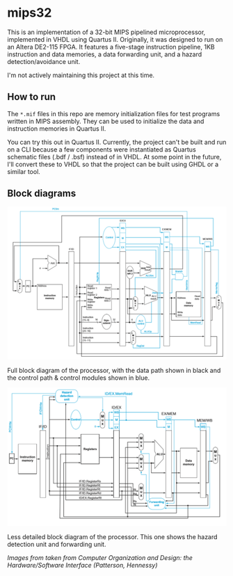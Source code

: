 # mips32

This is an implementation of a 32-bit MIPS pipelined microprocessor, implemented in VHDL using Quartus II.  Originally, it was designed to run on an Altera DE2-115 FPGA.  It features a five-stage instruction pipeline, 1KB instruction and data memories, a data forwarding unit, and a hazard detection/avoidance unit.

I'm not actively maintaining this project at this time.

## How to run

The `*.mif` files in this repo are memory initialization files for test programs written in MIPS assembly.  They can be used to initialize the data and instruction memories in Quartus II.

You can try this out in Quartus II.  Currently, the project can't be built and run on a CLI because a few components were instantiated as Quartus schematic files (.bdf / .bsf) instead of in VHDL.  At some point in the future, I'll convert these to VHDL so that the project can be built using GHDL or a similar tool. 

## Block diagrams

![Full block diagram of the processor](https://raw.githubusercontent.com/ivorysoap/mips32/master/full_datapath.png)

Full block diagram of the processor, with the data path shown in black and the control path & control modules shown in blue.

![Less detailed block diagram of the processor.  This shows the hazard detection and forwarding units](https://raw.githubusercontent.com/ivorysoap/mips32/master/hdu_fu_datapath.png)

Less detailed block diagram of the processor.  This one shows the hazard detection unit and forwarding unit.

*Images from taken from *Computer Organization and Design: the Hardware/Software Interface* (Patterson, Hennessy)*
